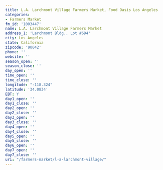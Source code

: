 ```yaml
---
title: L.A. Larchmont Village Farmers Market, Food Oasis Los Angeles
categories:
- Farmers Market
fm_id: '1003447'
name: L.A. Larchmont Village Farmers Market
address_1: 'Larchmont Bldg., Lot #694'
city: Los Angeles
state: California
zipcode: '90042'
phone: ''
website: ''
season_open: ''
season_close: ''
day_open: ''
time_open: ''
time_close: ''
longitude: "-118.324"
latitude: '34.0834'
EBT: Y
day1_open: ''
day1_close: ''
day2_open: ''
day2_close: ''
day3_open: ''
day3_close: ''
day4_open: ''
day4_close: ''
day5_open: ''
day5_close: ''
day6_open: ''
day7_open: ''
day7_close: ''
uri: "/farmers-market/l-a-larchmont-village/"
---
```



